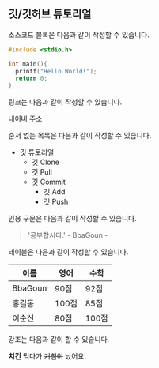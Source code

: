 ## 깃/깃허브 튜토리얼

소스코드 블록은 다음과 같이 작성할 수 있습니다.

```c
#include <stdio.h>

int main(){
  printf("Hello World!");
  return 0;
}
```

링크는 다음과 같이 작성할 수 있습니다.

[네이버 주소](https://www.naver.com/)

순서 없는 목록은 다음과 같이 작성할 수 있습니다.

* 깃 튜토리얼
  * 깃 Clone
  * 깃 Pull
  * 깃 Commit
    * 깃 Add
    * 깃 Push 

인용 구문은 다음과 같이 작성할 수 있습니다.

> '공부합시다.' - BbaGoun -

테이블은 다음과 같이 작성할 수 있습니다.

이름|영어|수학
---|---|---|
BbaGoun|90점|92점|
홍길동|100점|85점|
이순신|80점|100점|

강조는 다음과 같이 할 수 있습니다.

**치킨** 먹다가 ~~기침이~~ 났어요.
